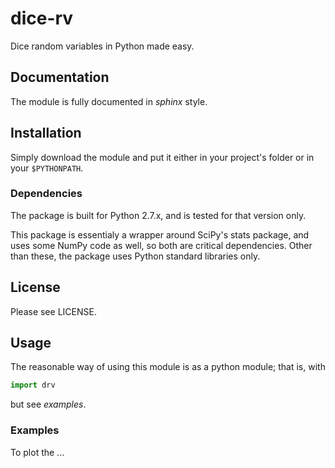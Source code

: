 # dice-rv

Dice random variables in Python made easy.


## Documentation

The module is fully documented in *sphinx* style.


## Installation

Simply download the module and put it either in your project's folder or in
your `$PYTHONPATH`.


### Dependencies

The package is built for Python 2.7.x, and is tested for that version only.

This package is essentialy a wrapper around SciPy's stats package, and uses
some NumPy code as well, so both are critical dependencies. Other than these,
the package uses Python standard libraries only.


## License

Please see LICENSE.


## Usage

The reasonable way of using this module is as a python module; that is, with
```python
import drv
```
but see *examples*.


### Examples

To plot the ...

